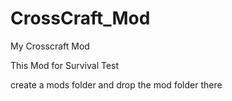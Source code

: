 # CrossCraft_Mod
My Crosscraft Mod

This Mod for Survival Test

create a mods folder and drop the mod folder there
